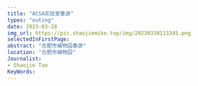 ```yaml
---
title: "ACSA实验室春游"
types: "outing"
date: 2023-03-28
img_url: https://pic.shaojiemike.top/img/20230330113345.png
selectedInFirstPage:
abstract: "合肥市植物园春游"
location: "合肥市植物园"
Journalist:
- Shaojie Tan
KeyWords:
---
```

